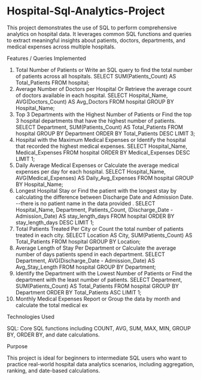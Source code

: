 # Hospital-Sql-Analytics-Project

This project demonstrates the use of SQL to perform comprehensive analytics on hospital data. It leverages common SQL functions and queries to extract meaningful insights about patients, doctors, departments, and medical expenses across multiple hospitals.

Features / Queries Implemented

1. Total Number of Patients 
or Write an SQL query to find the total number of patients across all 
hospitals. 
SELECT SUM(Patients_Count) AS Total_Patients 
FROM hospital; 
2. Average Number of Doctors per Hospital 
Or Retrieve the average count of doctors available in each hospital. 
SELECT Hospital_Name, AVG(Doctors_Count) AS Avg_Doctors 
FROM hospital 
GROUP BY Hospital_Name; 
3. Top 3 Departments with the Highest Number of Patients 
or Find the top 3 hospital departments that have the highest number of 
patients. 
SELECT Department, SUM(Patients_Count) AS Total_Patients 
FROM hospital 
GROUP BY Department 
ORDER BY Total_Patients DESC 
LIMIT 3; 
4. Hospital with the Maximum Medical Expenses 
or Identify the hospital that recorded the highest medical expenses. 
SELECT Hospital_Name, Medical_Expenses 
FROM hospital 
ORDER BY Medical_Expenses DESC 
LIMIT 1; 
5. Daily Average Medical Expenses 
or Calculate the average medical expenses per day for each hospital. 
SELECT Hospital_Name, 
AVG(Medical_Expenses) AS Daily_Avg_Expenses 
FROM hospital 
GROUP BY Hospital_Name; 
6. Longest Hospital Stay 
or Find the patient with the longest stay by calculating the difference 
between 
Discharge Date and Admission Date. --there is no patient name in the data provided . 
SELECT Hospital_Name, 
Department, 
Patients_Count, 
(Discharge_Date - Admission_Date) AS stay_length_days 
FROM hospital 
ORDER BY stay_length_days DESC 
LIMIT 1; 
7. Total Patients Treated Per City 
or Count the total number of patients treated in each city. 
SELECT Location AS City, SUM(Patients_Count) AS Total_Patients 
FROM hospital 
GROUP BY Location; 
8. Average Length of Stay Per Department 
or Calculate the average number of days patients spend in each department. 
SELECT Department, 
AVG(Discharge_Date - Admission_Date) AS Avg_Stay_Length 
FROM hospital 
GROUP BY Department; 
9. Identify the Department with the Lowest Number of Patients 
or Find the department with the least number of patients. 
SELECT Department, SUM(Patients_Count) AS Total_Patients 
FROM hospital 
GROUP BY Department 
ORDER BY Total_Patients ASC 
LIMIT 1; 
10. Monthly Medical Expenses Report 
or Group the data by month and calculate the total medical ex

Technologies Used

SQL: Core SQL functions including COUNT, AVG, SUM, MAX, MIN, GROUP BY, ORDER BY, and date calculations.

Purpose

This project is ideal for beginners to intermediate SQL users who want to practice real-world hospital data analytics scenarios, including aggregation, ranking, and date-based calculations.
